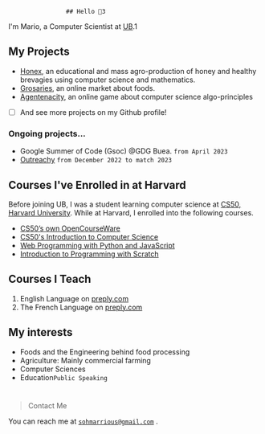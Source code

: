                     ## Hello 👋3
I'm Mario, a Computer Scientist at [UB](https://ubuea.cm).1

## My Projects
- [Honex](https://honex.com), an educational and mass agro-production of honey and healthy brevagies using computer science and mathematics.
- [Grosaries](https://grocery.com), an online market about foods.
- [Agentenacity](https://agentcalcul.com), an online game about computer science algo-principles
- [ ] And see more projects on my Github profile!
###  Ongoing projects...
- Google Summer of Code (Gsoc) @GDG Buea. `from April 2023`
- [Outreachy](https://www.outreachy.org/)  `from December 2022 to match 2023`

## Courses I've Enrolled in at Harvard
Before joining UB, I was a student learning computer science at
[CS50, Harvard University](https://cs50.harvard.edu). While at Harvard, I enrolled into the following courses.

- [CS50’s own OpenCourseWare](https://cs50.harvard.edu/x/2022/)
- [CS50's Introduction to Computer Science](https://cs50.harvard.edu/x/2022/notes/0/)
- [Web Programming with Python and JavaScript](https://cs50.harvard.edu/web/2020/)
- [Introduction to Programming with Scratch](https://cs50.harvard.edu/scratch/2021/)



## Courses I Teach
1. English Language on [preply.com](https://preply.com/en/tutor/950645/?pref=MjQyODcyOA==&id=1659842056.173593)
2. The French Language on [preply.com](https://preply.com/en/tutor/950645/?pref=MjQyODcyOA==&id=1659842056.173593)

## My interests

- Foods and the Engineering behind food processing
- Agriculture: Mainly commercial farming
- Computer Sciences
- Education`Public Speaking`

# 
  
> Contact Me

You can reach me at [`sohmarrious@gmail.com`](mailto:sohmarrious@gmail.com) 
.
